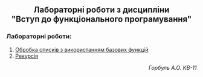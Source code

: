 <h2 align="center">
Лабораторні роботи з дисципліни<br>
"Вступ до функціонального програмування"
</h2>

<p>
<h3>
Лабораторні роботи:
</h3>

1. [Обробка списків з використанням базових функцій](../../tree/lab1)
2. [Рекурсія](../../tree/lab2)

</p>

<p align="right"><i>Горбуль А.О. КВ-11</i></p>


